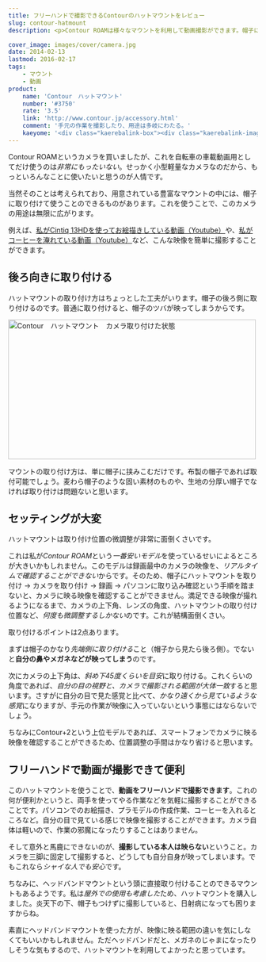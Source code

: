 ```yaml
---
title: フリーハンドで撮影できるContourのハットマウントをレビュー
slug: contour-hatmount
description: <p>Contour ROAMは様々なマウントを利用して動画撮影ができます。帽子に取り付けることで、スポーツ以外の用途にも使えます。自分の手元をフリーハンドで撮影できるのが強みで、何かと汎用性の高いマウントだと思います。</p>

cover_image: images/cover/camera.jpg
date: 2014-02-13
lastmod: 2016-02-17
tags: 
    - マウント
    - 動画
product:
    name: 'Contour　ハットマウント'
    number: '#3750'
    rate: '3.5'
    link: 'http://www.contour.jp/accessory.html'
    comment: '手元の作業を撮影したり、用途は多岐にわたる。'
    kaeyome: '<div class="kaerebalink-box"><div class="kaerebalink-image"><a href="http://www.amazon.co.jp/exec/obidos/ASIN/B006ZG18FO/illusionspace-22/ref=nosim/" rel="nofollow" target="_blank"><img src="http://ecx.images-amazon.com/images/I/41cUVzedXHL._SL160_.jpg" style="border: none;" /></a></div><div class="kaerebalink-info"><div class="kaerebalink-name"><a href="http://www.amazon.co.jp/exec/obidos/ASIN/B006ZG18FO/illusionspace-22/ref=nosim/" rel="nofollow" target="_blank">【国内正規品】Contour ハットマウント #3750</a><div class="kaerebalink-powered-date">posted with <a href="http://kaereba.com" rel="nofollow" target="_blank">カエレバ</a></div></div><div class="kaerebalink-detail"> コンツアー 2012-01-20    </div><div class="kaerebalink-link1"><div class="shoplinkamazon"><a href="http://www.amazon.co.jp/gp/search?keywords=%83n%83b%83g%83%7D%83E%83%93%83g%20Contour&__mk_ja_JP=%83J%83%5E%83J%83i&tag=illusionspace-22" rel="nofollow" target="_blank" title="アマゾン" >Amazonで購入</a></div><div class="shoplinkrakuten"><a href="http://hb.afl.rakuten.co.jp/hgc/0e95387f.f2aef20d.0e953880.25e412bd/?pc=http%3A%2F%2Fsearch.rakuten.co.jp%2Fsearch%2Fmall%2F%25E3%2583%258F%25E3%2583%2583%25E3%2583%2588%25E3%2583%259E%25E3%2582%25A6%25E3%2583%25B3%25E3%2583%2588%2520Contour%2F-%2Ff.1-p.1-s.1-sf.0-st.A-v.2%3Fx%3D0%26scid%3Daf_ich_link_urltxt%26m%3Dhttp%3A%2F%2Fm.rakuten.co.jp%2F" rel="nofollow" target="_blank" title="楽天市場" >楽天市場で購入</a></div></div></div><div class="booklink-footer" style="clear: left"></div></div>'
---
```


<p>Contour ROAMというカメラを買いましたが、これを自転車の車載動画用としてだけ使うのは<em>非常にもったいない</em>。せっかく小型軽量なカメラなのだから、もっといろんなことに使いたいと思うのが人情です。</p>
<p>当然そのことは考えられており、用意されている豊富なマウントの中には、帽子に取り付けて使うことのできるものがあります。これを使うことで、このカメラの用途は無限に広がります。</p>
<p>例えば、<a href="https://www.youtube.com/watch?feature=player_detailpage&#038;v=mCb06jukw3s" target="_blank">私がCintiq 13HDを使ってお絵描きしている動画（Youtube）</a>や、<a href="https://www.youtube.com/watch?v=SsOfK1x7XPE" target="_blank">私がコーヒーを淹れている動画（Youtube）</a>など、こんな映像を簡単に撮影することができます。</p>
<h2>後ろ向きに取り付ける</h2>
<p>ハットマウントの取り付け方はちょっとした工夫がいります。帽子の後ろ側に取り付けるのです。普通に取り付けると、帽子のツバが映ってしまうからです。</p>
<p><img src="https://wantit.gcreate.jp/wp-content/uploads/2014/02/P2132048.jpg" alt="Contour　ハットマウント　カメラ取り付けた状態" width="500" height="282" class="size-full wp-image-355" srcset="https://wantit.gcreate.jp/wp-content/uploads/2014/02/P2132048.jpg 500w, https://wantit.gcreate.jp/wp-content/uploads/2014/02/P2132048-300x169.jpg 300w" sizes="(max-width: 500px) 100vw, 500px" /></p>
<p>マウントの取り付け方は、単に帽子に挟みこむだけです。布製の帽子であれば取付可能でしょう。麦わら帽子のような固い素材のものや、生地の分厚い帽子でなければ取り付けは問題ないと思います。</p>
<h2>セッティングが大変</h2>
<p>ハットマウントは取り付け位置の微調整が非常に面倒くさいです。</p>
<p>これは私が<em>Contour ROAM</em>という<em>一番安いモデル</em>を使っているせいによるところが大きいかもしれません。このモデルは録画最中のカメラの映像を、<em>リアルタイムで確認することができない</em>からです。そのため、帽子にハットマウントを取り付け → カメラを取り付け → 録画 → パソコンに取り込み確認という手順を踏まないと、カメラに映る映像を確認することができません。満足できる映像が撮れるようになるまで、カメラの上下角、レンズの角度、ハットマウントの取り付け位置など、<em>何度も微調整するしかない</em>のです。これが結構面倒くさい。</p>
<p>取り付けるポイントは2点あります。</p>
<p>まずは帽子のかなり<em>先端側に取り付ける</em>こと（帽子から見たら後ろ側）。でないと<strong>自分の鼻やメガネなどが映ってしまう</strong>のです。</p>
<p>次にカメラの上下角は、<em>斜め下45度くらいを目安</em>に取り付ける。これくらいの角度であれば、<em>自分の目の視野と、カメラで撮影される範囲が大体一致</em>すると思います。さすがに自分の目で見た感覚と比べて、<em>かなり遠くから見ているような感覚</em>になりますが、手元の作業が映像に入っていないという事態にはならないでしょう。</p>
<p>ちなみにContour+2という上位モデルであれば、スマートフォンでカメラに映る映像を確認することができるため、位置調整の手間はかなり省けると思います。</p>
<h2>フリーハンドで動画が撮影できて便利</h2>
<p>このハットマウントを使うことで、<strong>動画をフリーハンドで撮影できます</strong>。これの何が便利かというと、両手を使ってやる作業などを気軽に撮影することができることです。パソコンでのお絵描き、プラモデルの作成作業、コーヒーを入れるところなど。自分の目で見ている感じで映像を撮影することができます。カメラ自体は軽いので、作業の邪魔になったりすることはありません。</p>
<p>そして意外と馬鹿にできないのが、<strong>撮影している本人は映らない</strong>ということ。カメラを三脚に固定して撮影すると、どうしても自分自身が映ってしまいます。でもこれなら<em>シャイな人でも安心</em>です。</p>
<p>ちなみに、ヘッドバンドマウントという頭に直接取り付けることのできるマウントもあるようです。私は<em>屋外での使用も考慮した</em>ため、ハットマウントを購入しました。炎天下の下、帽子もつけずに撮影していると、日射病になっても困りますからね。</p>
<p>素直にヘッドバンドマウントを使った方が、映像に映る範囲の違いを気にしなくてもいいかもしれません。ただヘッドバンドだと、メガネのじゃまになったりしそうな気もするので、ハットマウントを利用してよかったと思っています。</p>

  